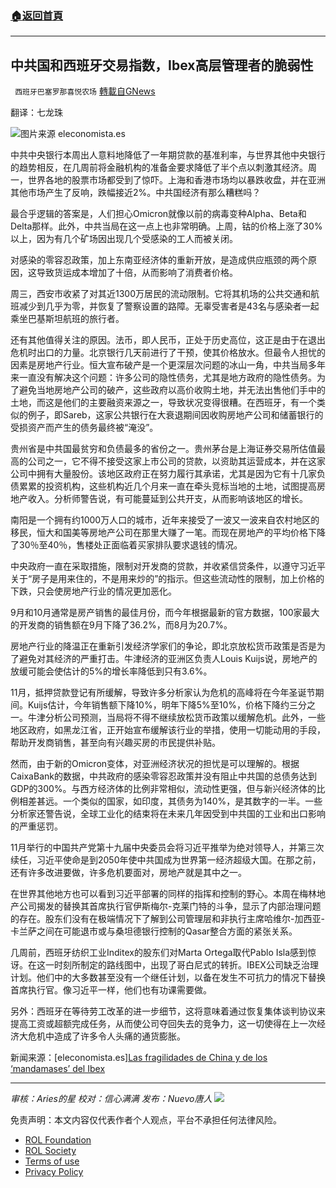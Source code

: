 ###  [:house:返回首頁](https://github.com/ourhimalayas/txt)
---


## 中共国和西班牙交易指数，Ibex高层管理者的脆弱性
` 西班牙巴塞罗那喜悦农场` [轉載自GNews](https://gnews.org/zh-hans/1791366/)

翻译：七龙珠

![](https://assets.gnews.org/wp-content/uploads/2021/12/屏幕截图-2021-12-26-011410.jpg)图片来源 eleconomista.es

中共中央银行本周出人意料地降低了一年期贷款的基准利率，与世界其他中央银行的趋势相反，在几周前将金融机构的准备金要求降低了半个点以刺激其经济。周一，世界各地的股票市场都受到了惊吓。上海和香港市场均以暴跌收盘，并在亚洲其他市场产生了反响，跌幅接近2%。中共国经济有那么糟糕吗？

最合乎逻辑的答案是，人们担心Omicron就像以前的病毒变种Alpha、Beta和Delta那样。此外，中共当局在这一点上也非常明确。上周，钴的价格上涨了30%以上，因为有几个矿场因出现几个受感染的工人而被关闭。

对感染的零容忍政策，加上东南亚经济体的重新开放，是造成供应瓶颈的两个原因，这导致货运成本增加了十倍，从而影响了消费者价格。

周三，西安市收紧了对其近1300万居民的流动限制。它将其机场的公共交通和航班减少到几乎为零，并恢复了警察设置的路障。无辜受害者是43名与感染者一起乘坐巴基斯坦航班的旅行者。

还有其他值得关注的原因。法币，即人民币，正处于历史高位，这正是由于在退出危机时出口的力量。北京银行几天前进行了干预，使其价格放水。但最令人担忧的因素是房地产行业。恒大宣布破产是一个更深层次问题的冰山一角，中共当局多年来一直没有解决这个问题：许多公司的隐性债务，尤其是地方政府的隐性债务。为了避免当地房地产公司的破产，这些政府以高价收购土地，并无法出售他们手中的土地，而这是他们的主要融资来源之一，导致状况变得很糟。在西班牙，有一个类似的例子，即Sareb，这家公共银行在大衰退期间因收购房地产公司和储蓄银行的受损资产而产生的债务最终被“淹没”。

贵州省是中共国最贫穷和负债最多的省份之一。贵州茅台是上海证券交易所估值最高的公司之一，它不得不接受这家上市公司的贷款，以资助其运营成本，并在这家公司中拥有大量股份。该地区政府正在努力履行其承诺，尤其是因为它有十几家负债累累的投资机构，这些机构近几个月来一直在牵头竞标当地的土地，试图提高房地产收入。分析师警告说，有可能蔓延到公共开支，从而影响该地区的增长。

南阳是一个拥有约1000万人口的城市，近年来接受了一波又一波来自农村地区的移民，恒大和国美等房地产公司在那里大赚了一笔。而现在房地产的平均价格下降了30％至40％，售楼处正面临着买家排队要求退钱的情况。

中央政府一直在采取措施，限制对开发商的贷款，并收紧信贷条件，以遵守习近平关于“房子是用来住的，不是用来炒的”的指示。但这些流动性的限制，加上价格的下跌，只会使房地产行业的情况更加恶化。

9月和10月通常是房产销售的最佳月份，而今年根据最新的官方数据，100家最大的开发商的销售额在9月下降了36.2%，而8月为20.7%。

房地产行业的降温正在重新引发经济学家们的争论，即北京放松货币政策是否是为了避免对其经济的严重打击。牛津经济的亚洲区负责人Louis Kuijs说，房地产的放缓可能会使估计的5%的增长率降低到只有3.6%。

11月，抵押贷款登记有所缓解，导致许多分析家认为危机的高峰将在今年圣诞节期间。Kuijs估计，今年销售额下降10%，明年下降5%至10%，价格下降约三分之一。牛津分析公司预测，当局将不得不继续放松货币政策以缓解危机。此外，一些地区政府，如黑龙江省，正开始宣布缓解该行业的举措，使用一切能动用的手段，帮助开发商销售，甚至向有兴趣买房的市民提供补贴。

然而，由于新的Omicron变体，对亚洲经济状况的担忧是可以理解的。根据CaixaBank的数据，中共政府的感染零容忍政策并没有阻止中共国的总债务达到GDP的300%。与西方经济体的比例非常相似，流动性更强，但与新兴经济体的比例相差甚远。一个类似的国家，如印度，其债务为140%，是其数字的一半。一些分析家还警告说，全球工业化的结束将在未来几年因受到中共国的工业和出口影响的严重惩罚。

11月举行的中国共产党第十九届中央委员会将习近平推举为绝对领导人，并第三次续任，习近平使命是到2050年使中共国成为世界第一经济超级大国。在那之前，还有许多改进要做，许多危机要面对，房地产就是其中之一。

在世界其他地方也可以看到习近平部署的同样的指挥和控制的野心。本周在梅林地产公司揭发的替换其首席执行官伊斯梅尔-克莱门特的斗争，显示了内部治理问题的存在。股东们没有在极端情况下了解到公司管理层和非执行主席哈维尔-加西亚-卡兰萨之间在可能退市或与桑坦德银行控制的Qasar整合方面的紧张关系。

几周前，西班牙纺织工业Inditex的股东们对Marta Ortega取代Pablo Isla感到惊讶。在这一时刻所制定的路线图中，出现了哥白尼式的转折。IBEX公司缺乏治理计划。他们中的大多数甚至没有一个继任计划，以备在发生不可抗力的情况下替换首席执行官。像习近平一样，他们也有功课需要做。

另外：西班牙在等待劳工改革的进一步细节，这将意味着通过恢复集体谈判协议来提高工资或超额完成任务，从而使公司夺回失去的竞争力，这一切使得在上一次经济大危机中造成了许多令人头痛的通货膨胀。

新闻来源：[eleconomista.es][Las fragilidades de China y de los ‘mandamases’ del Ibex](https://www.eleconomista.es/opinion-blogs/noticias/11539290/12/21/Las-fragilidades-de-China-y-de-los-mandamases-del-Ibex.html)

* * *

*审核：Aries的星
校对：信心满满
发布：Nuevo唐人*
![](https://assets.gnews.org/wp-content/uploads/2021/12/GNEWS_CH.-1.jpeg)
 

免责声明：本文内容仅代表作者个人观点，平台不承担任何法律风险。

- [ROL Foundation](https://rolfoundation.org/)
- [ROL Society](https://rolsociety.org/)
- [Terms of use](https://gnews.org/terms-of-use-3/)
- [Privacy Policy](https://gnews.org/privacy-policy/)
